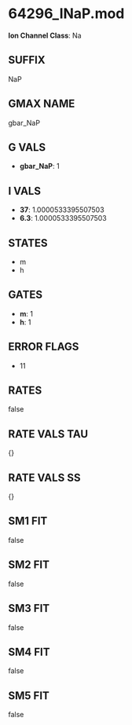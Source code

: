 # 64296_INaP.mod

**Ion Channel Class**: Na

## SUFFIX

NaP

## GMAX NAME

gbar_NaP

## G VALS

- **gbar_NaP**: 1

## I VALS

- **37**: 1.0000533395507503
- **6.3**: 1.0000533395507503

## STATES

- m
- h

## GATES

- **m**: 1
- **h**: 1

## ERROR FLAGS

- 11

## RATES

false

## RATE VALS TAU

{}

## RATE VALS SS

{}

## SM1 FIT

false

## SM2 FIT

false

## SM3 FIT

false

## SM4 FIT

false

## SM5 FIT

false
